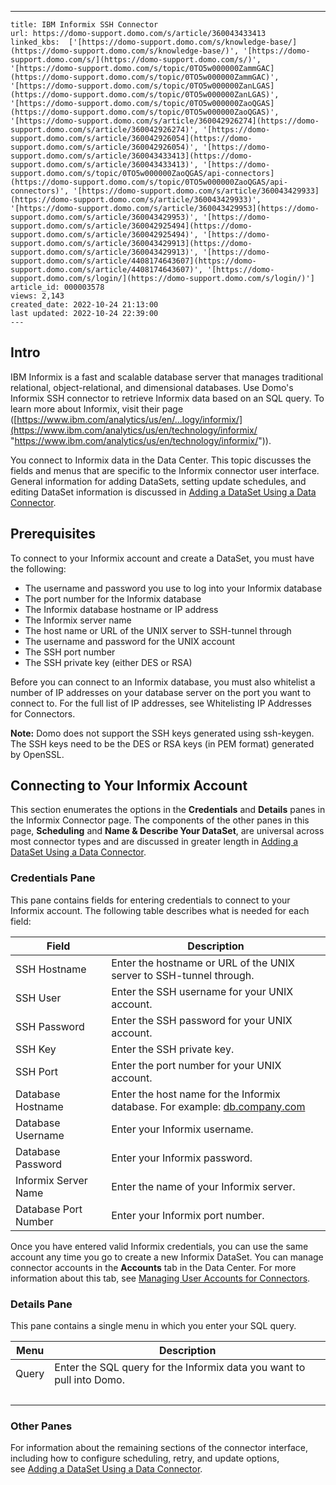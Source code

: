 ---
    title: IBM Informix SSH Connector
    url: https://domo-support.domo.com/s/article/360043433413
    linked_kbs:  ['[https://domo-support.domo.com/s/knowledge-base/](https://domo-support.domo.com/s/knowledge-base/)', '[https://domo-support.domo.com/s/](https://domo-support.domo.com/s/)', '[https://domo-support.domo.com/s/topic/0TO5w000000ZammGAC](https://domo-support.domo.com/s/topic/0TO5w000000ZammGAC)', '[https://domo-support.domo.com/s/topic/0TO5w000000ZanLGAS](https://domo-support.domo.com/s/topic/0TO5w000000ZanLGAS)', '[https://domo-support.domo.com/s/topic/0TO5w000000ZaoQGAS](https://domo-support.domo.com/s/topic/0TO5w000000ZaoQGAS)', '[https://domo-support.domo.com/s/article/360042926274](https://domo-support.domo.com/s/article/360042926274)', '[https://domo-support.domo.com/s/article/360042926054](https://domo-support.domo.com/s/article/360042926054)', '[https://domo-support.domo.com/s/article/360043433413](https://domo-support.domo.com/s/article/360043433413)', '[https://domo-support.domo.com/s/topic/0TO5w000000ZaoQGAS/api-connectors](https://domo-support.domo.com/s/topic/0TO5w000000ZaoQGAS/api-connectors)', '[https://domo-support.domo.com/s/article/360043429933](https://domo-support.domo.com/s/article/360043429933)', '[https://domo-support.domo.com/s/article/360043429953](https://domo-support.domo.com/s/article/360043429953)', '[https://domo-support.domo.com/s/article/360042925494](https://domo-support.domo.com/s/article/360042925494)', '[https://domo-support.domo.com/s/article/360043429913](https://domo-support.domo.com/s/article/360043429913)', '[https://domo-support.domo.com/s/article/4408174643607](https://domo-support.domo.com/s/article/4408174643607)', '[https://domo-support.domo.com/s/login/](https://domo-support.domo.com/s/login/)']
    article_id: 000003578
    views: 2,143
    created_date: 2022-10-24 21:13:00
    last updated: 2022-10-24 22:39:00
    ---



Intro
-----


IBM Informix is a fast and scalable database server that manages traditional relational, object-relational, and dimensional databases. Use Domo's Informix SSH connector to retrieve Informix data based on an SQL query. To learn more about Informix, visit their page ([https://www.ibm.com/analytics/us/en/...logy/informix/](https://www.ibm.com/analytics/us/en/technology/informix/ "https://www.ibm.com/analytics/us/en/technology/informix/")).


You connect to Informix data in the Data Center. This topic discusses the fields and menus that are specific to the Informix connector user interface. General information for adding DataSets, setting update schedules, and editing DataSet information is discussed in [Adding a DataSet Using a Data Connector](/s/article/360042926274 "Adding a DataSet Using a Data Connector").


Prerequisites
-------------


To connect to your Informix account and create a DataSet, you must have the following:


* The username and password you use to log into your Informix database
* The port number for the Informix database
* The Informix database hostname or IP address
* The Informix server name
* The host name or URL of the UNIX server to SSH-tunnel through
* The username and password for the UNIX account
* The SSH port number
* The SSH private key (either DES or RSA)


Before you can connect to an Informix database, you must also whitelist a number of IP addresses on your database server on the port you want to connect to. For the full list of IP addresses, see Whitelisting IP Addresses for Connectors.







**Note:** Domo does not support the SSH keys generated using ssh-keygen. The SSH keys need to be the DES or RSA keys (in PEM format) generated by OpenSSL.




Connecting to Your Informix Account
-----------------------------------


This section enumerates the options in the **Credentials** and **Details** panes in the Informix Connector page. The components of the other panes in this page, **Scheduling** and **Name & Describe Your DataSet**, are universal across most connector types and are discussed in greater length in [Adding a DataSet Using a Data Connector](/s/article/360042926274 "Adding a DataSet Using a Data Connector").


### Credentials Pane


This pane contains fields for entering credentials to connect to your Informix account. The following table describes what is needed for each field:  




| Field | Description |
| --- | --- |
| SSH Hostname | Enter the hostname or URL of the UNIX server to SSH-tunnel through. |
| SSH User | Enter the SSH username for your UNIX account. |
| SSH Password | Enter the SSH password for your UNIX account. |
| SSH Key | Enter the SSH private key. |
| SSH Port | Enter the port number for your UNIX account. |
| Database Hostname | Enter the host name for the Informix database. For example: [db.company.com](http://db.company.com) |
| Database Username | Enter your Informix username. |
| Database Password | Enter your Informix password. |
| Informix Server Name | Enter the name of your Informix server. |
| Database Port Number | Enter your Informix port number. |


Once you have entered valid Informix credentials, you can use the same account any time you go to create a new Informix DataSet. You can manage connector accounts in the **Accounts** tab in the Data Center. For more information about this tab, see [Managing User Accounts for Connectors](/s/article/360042926054 "Managing User Accounts for Connectors").


### Details Pane


This pane contains a single menu in which you enter your SQL query.




| Menu | Description |
| --- | --- |
| Query | Enter the SQL query for the Informix data you want to pull into Domo.
  |


### Other Panes


For information about the remaining sections of the connector interface, including how to configure scheduling, retry, and update options, see [Adding a DataSet Using a Data Connector](/s/article/360042926274 "Adding a DataSet Using a Data Connector").


 


 


